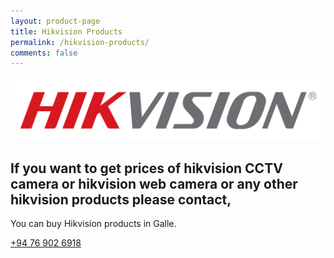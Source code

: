 ```yaml
---
layout: product-page
title: Hikvision Products
permalink: /hikvision-products/
comments: false
---
```


<section class="py-5 text-center container">
<img class="rounded-lg-3" src="/assets/images/hikvision-logo.png" alt="Hikvision logo">
    <div class="row py-lg-5">
      <div class="col-lg-6 col-md-8 mx-auto">
        <h1 class="fw-light">If you want to get prices of hikvision CCTV camera or hikvision web camera or any other hikvision products please contact,</h1>
        <p class="lead text-muted">You can buy Hikvision products in Galle.</p>
        <p>
          <a href="tel:=+94769026918" class="btn btn-primary my-2">+94 76 902 6918</a>
        </p>
      </div>
    </div>
  </section>
